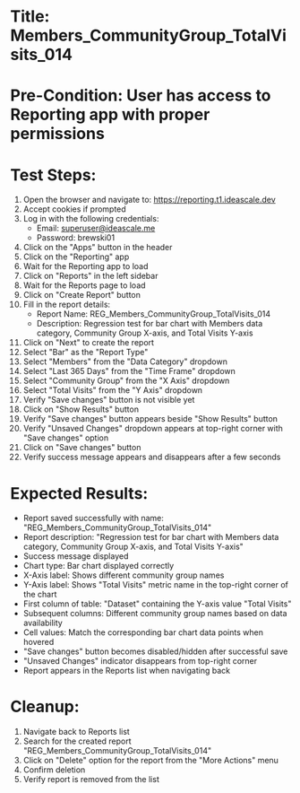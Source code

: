 # Title: Members_CommunityGroup_TotalVisits_014

# Pre-Condition: User has access to Reporting app with proper permissions

# Test Steps:
1. Open the browser and navigate to: https://reporting.t1.ideascale.dev
2. Accept cookies if prompted
3. Log in with the following credentials:
   - Email: superuser@ideascale.me
   - Password: brewski01
4. Click on the "Apps" button in the header
5. Click on the "Reporting" app
6. Wait for the Reporting app to load
7. Click on "Reports" in the left sidebar
8. Wait for the Reports page to load
9. Click on "Create Report" button
10. Fill in the report details:
    - Report Name: REG_Members_CommunityGroup_TotalVisits_014
    - Description: Regression test for bar chart with Members data category, Community Group X-axis, and Total Visits Y-axis
11. Click on "Next" to create the report
12. Select "Bar" as the "Report Type"
13. Select "Members" from the "Data Category" dropdown
14. Select "Last 365 Days" from the "Time Frame" dropdown
15. Select "Community Group" from the "X Axis" dropdown
16. Select "Total Visits" from the "Y Axis" dropdown
17. Verify "Save changes" button is not visible yet
18. Click on "Show Results" button
19. Verify "Save changes" button appears beside "Show Results" button
20. Verify "Unsaved Changes" dropdown appears at top-right corner with "Save changes" option
21. Click on "Save changes" button
22. Verify success message appears and disappears after a few seconds

# Expected Results:
- Report saved successfully with name: "REG_Members_CommunityGroup_TotalVisits_014"
- Report description: "Regression test for bar chart with Members data category, Community Group X-axis, and Total Visits Y-axis"
- Success message displayed
- Chart type: Bar chart displayed correctly
- X-Axis label: Shows different community group names
- Y-Axis label: Shows "Total Visits" metric name in the top-right corner of the chart
- First column of table: "Dataset" containing the Y-axis value "Total Visits"
- Subsequent columns: Different community group names based on data availability
- Cell values: Match the corresponding bar chart data points when hovered
- "Save changes" button becomes disabled/hidden after successful save
- "Unsaved Changes" indicator disappears from top-right corner
- Report appears in the Reports list when navigating back

# Cleanup:
1. Navigate back to Reports list
2. Search for the created report "REG_Members_CommunityGroup_TotalVisits_014"
3. Click on "Delete" option for the report from the "More Actions" menu
4. Confirm deletion
5. Verify report is removed from the list